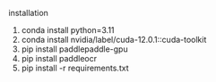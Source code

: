 installation

1. conda install python=3.11
2. conda install nvidia/label/cuda-12.0.1::cuda-toolkit
3. pip install paddlepaddle-gpu
4. pip install paddleocr
5. pip install -r requirements.txt
